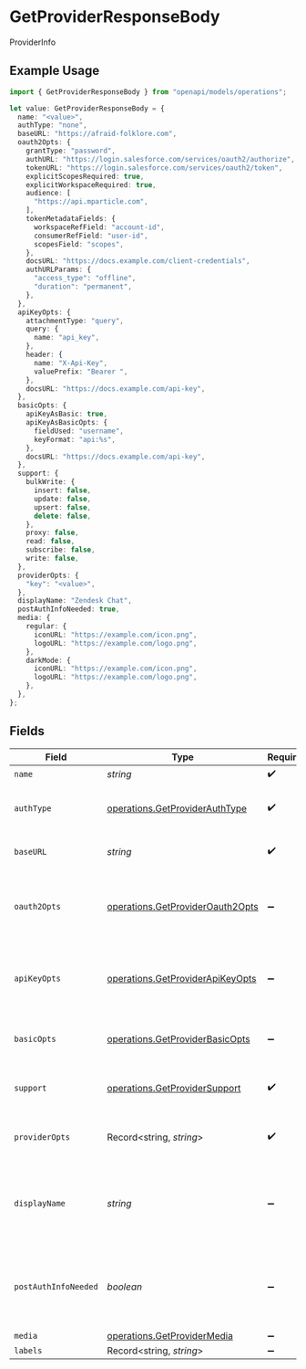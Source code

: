 # GetProviderResponseBody

ProviderInfo

## Example Usage

```typescript
import { GetProviderResponseBody } from "openapi/models/operations";

let value: GetProviderResponseBody = {
  name: "<value>",
  authType: "none",
  baseURL: "https://afraid-folklore.com",
  oauth2Opts: {
    grantType: "password",
    authURL: "https://login.salesforce.com/services/oauth2/authorize",
    tokenURL: "https://login.salesforce.com/services/oauth2/token",
    explicitScopesRequired: true,
    explicitWorkspaceRequired: true,
    audience: [
      "https://api.mparticle.com",
    ],
    tokenMetadataFields: {
      workspaceRefField: "account-id",
      consumerRefField: "user-id",
      scopesField: "scopes",
    },
    docsURL: "https://docs.example.com/client-credentials",
    authURLParams: {
      "access_type": "offline",
      "duration": "permanent",
    },
  },
  apiKeyOpts: {
    attachmentType: "query",
    query: {
      name: "api_key",
    },
    header: {
      name: "X-Api-Key",
      valuePrefix: "Bearer ",
    },
    docsURL: "https://docs.example.com/api-key",
  },
  basicOpts: {
    apiKeyAsBasic: true,
    apiKeyAsBasicOpts: {
      fieldUsed: "username",
      keyFormat: "api:%s",
    },
    docsURL: "https://docs.example.com/api-key",
  },
  support: {
    bulkWrite: {
      insert: false,
      update: false,
      upsert: false,
      delete: false,
    },
    proxy: false,
    read: false,
    subscribe: false,
    write: false,
  },
  providerOpts: {
    "key": "<value>",
  },
  displayName: "Zendesk Chat",
  postAuthInfoNeeded: true,
  media: {
    regular: {
      iconURL: "https://example.com/icon.png",
      logoURL: "https://example.com/logo.png",
    },
    darkMode: {
      iconURL: "https://example.com/icon.png",
      logoURL: "https://example.com/logo.png",
    },
  },
};
```

## Fields

| Field                                                                                | Type                                                                                 | Required                                                                             | Description                                                                          | Example                                                                              |
| ------------------------------------------------------------------------------------ | ------------------------------------------------------------------------------------ | ------------------------------------------------------------------------------------ | ------------------------------------------------------------------------------------ | ------------------------------------------------------------------------------------ |
| `name`                                                                               | *string*                                                                             | :heavy_check_mark:                                                                   | N/A                                                                                  |                                                                                      |
| `authType`                                                                           | [operations.GetProviderAuthType](../../models/operations/getproviderauthtype.md)     | :heavy_check_mark:                                                                   | The type of authentication required by the provider.                                 |                                                                                      |
| `baseURL`                                                                            | *string*                                                                             | :heavy_check_mark:                                                                   | The base URL for making API requests.                                                |                                                                                      |
| `oauth2Opts`                                                                         | [operations.GetProviderOauth2Opts](../../models/operations/getprovideroauth2opts.md) | :heavy_minus_sign:                                                                   | Configuration for OAuth2.0. Must be provided if authType is oauth2.                  |                                                                                      |
| `apiKeyOpts`                                                                         | [operations.GetProviderApiKeyOpts](../../models/operations/getproviderapikeyopts.md) | :heavy_minus_sign:                                                                   | Configuration for API key. Must be provided if authType is apiKey.                   |                                                                                      |
| `basicOpts`                                                                          | [operations.GetProviderBasicOpts](../../models/operations/getproviderbasicopts.md)   | :heavy_minus_sign:                                                                   | Configuration for Basic Auth. Optional.                                              |                                                                                      |
| `support`                                                                            | [operations.GetProviderSupport](../../models/operations/getprovidersupport.md)       | :heavy_check_mark:                                                                   | The supported features for the provider.                                             |                                                                                      |
| `providerOpts`                                                                       | Record<string, *string*>                                                             | :heavy_check_mark:                                                                   | Additional provider-specific metadata.                                               |                                                                                      |
| `displayName`                                                                        | *string*                                                                             | :heavy_minus_sign:                                                                   | The display name of the provider, if omitted, defaults to provider name.             | Zendesk Chat                                                                         |
| `postAuthInfoNeeded`                                                                 | *boolean*                                                                            | :heavy_minus_sign:                                                                   | If true, we require additional information after auth to start making requests.      | true                                                                                 |
| `media`                                                                              | [operations.GetProviderMedia](../../models/operations/getprovidermedia.md)           | :heavy_minus_sign:                                                                   | N/A                                                                                  |                                                                                      |
| `labels`                                                                             | Record<string, *string*>                                                             | :heavy_minus_sign:                                                                   | N/A                                                                                  |                                                                                      |